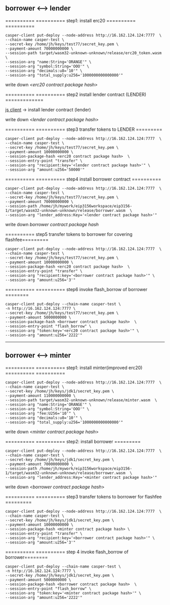 ## borrower <--> lender

 ========== ========== step1: install erc20  ========== ========== 
```
casper-client put-deploy --node-address http://16.162.124.124:7777  \
--chain-name casper-test \
--secret-key /home/jh/keys/test77/secret_key.pem \
--payment-amount 70000000000 \
--session-path target/wasm32-unknown-unknown/release/erc20_token.wasm  \
--session-arg "name:String='ORANGE'" \
--session-arg "symbol:String='OOO'" \
--session-arg "decimals:u8='10'" \
--session-arg "total_supply:u256='1000000000000000'" 
```
write down *\<erc20 contract package hash\>*


 ========== ========== step2 install lender contract (LENDER) =============

[js client](./eip3156clientjs/README.md) -> install lender contract (lender)

write down <*lender contract package hash*>

 ========== ========== step3 transfer tokens to LENDER  =========

```
casper-client put-deploy --node-address http://16.162.124.124:7777  \
--chain-name casper-test \
--secret-key /home/jh/keys/test77/secret_key.pem \
--payment-amount 10000000000 \
--session-package-hash <erc20 contract package hash>  \
--session-entry-point "transfer" \
--session-arg "recipient:key='<lender contract package hash>'" \
--session-arg "amount:u256='50000'" 
```

 ========== ========== step4 install borrower contract ==========
```
casper-client put-deploy --node-address http://16.162.124.124:7777  \
--chain-name casper-test \
--secret-key /home/jh/keys/test77/secret_key.pem \
--payment-amount 70000000000 \
--session-path /home/jh/mywork/eip3156workspace/eip3156-1/target/wasm32-unknown-unknown/release/borrower.wasm  \
--session-arg "lender_address:Key='<lender contract package hash>'"
``` 

write down *borrower contract package hash*

 ========== step5 transfer tokens to borrower for covering flashfee=========

```
casper-client put-deploy --node-address http://16.162.124.124:7777  \
--chain-name casper-test \
--secret-key /home/jh/keys/test77/secret_key.pem \
--payment-amount 10000000000 \
--session-package-hash <erc20 contract package hash>  \
--session-entry-point "transfer" \
--session-arg "recipient:key='<borrower contract package hash>'" \
--session-arg "amount:u256='3'" 
```


 ========== ==========  step6 invoke flash_borrow of borrower ========
```
casper-client put-deploy --chain-name casper-test \
-n http://16.162.124.124:7777 \
--secret-key /home/jh/keys/test77/secret_key.pem \
--payment-amount 5000000000 \
--session-package-hash <borrower contract package hash>  \
--session-entry-point "flash_borrow" \
--session-arg "token:key='<erc20 contract package hash>'" \
--session-arg "amount:u256='2222'"
```
---
## borrower <--> minter

========== ========== step1: install minter(improved erc20)  ========== ========== 

```
casper-client put-deploy --node-address http://16.162.124.124:7777  \
--chain-name casper-test \
--secret-key /home/jh/keys/jdk1/secret_key.pem \
--payment-amount 110000000000 \
--session-path target/wasm32-unknown-unknown/release/minter.wasm  \
--session-arg "name:String='ORANGE'" \
--session-arg "symbol:String='OOO'" \
--session-arg "fee:U256='10'" \
--session-arg "decimals:u8='10'" \
--session-arg "total_supply:u256='1000000000000000'" 
```

write down <*minter contract package hash*>


 ========== ========== step2: install borrower =========

```
casper-client put-deploy --node-address http://16.162.124.124:7777  \
--chain-name casper-test \
--secret-key /home/jh/keys/jdk1/secret_key.pem \
--payment-amount 70000000000 \
--session-path /home/jh/mywork/eip3156workspace/eip3156-1/target/wasm32-unknown-unknown/release/borrower.wasm  \
--session-arg "lender_address:Key='<minter contract package hash>'" 
```

write down <*borrower contract package hash*>

 ========== ========== step3 transfer tokens to borrower for flashfee =========

```
casper-client put-deploy --node-address http://16.162.124.124:7777  \
--chain-name casper-test \
--secret-key /home/jh/keys/jdk1/secret_key.pem \
--payment-amount 10000000000 \
--session-package-hash <minter contract package hash> \
--session-entry-point "transfer" \
--session-arg "recipient:key='<borrower contract package hash>'" \
--session-arg "amount:u256='3'" 
```

 ========== ==========  step 4 invoke flash_borrow of borrower========

```
casper-client put-deploy --chain-name casper-test \
-n http://16.162.124.124:7777 \
--secret-key /home/jh/keys/jdk1/secret_key.pem \
--payment-amount 5000000000 \
--session-package-hash <borrower contract package hash>  \
--session-entry-point "flash_borrow" \
--session-arg "token:key='<minter contract package hash>'" \
--session-arg "amount:u256='2222'"
```
